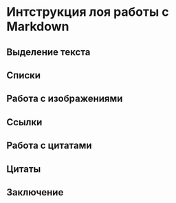 # Интструкция лоя работы с Markdown

## Выделение текста

## Списки

## Работа с изображениями

## Ссылки

## Работа с цитатами

## Цитаты

## Заключение
